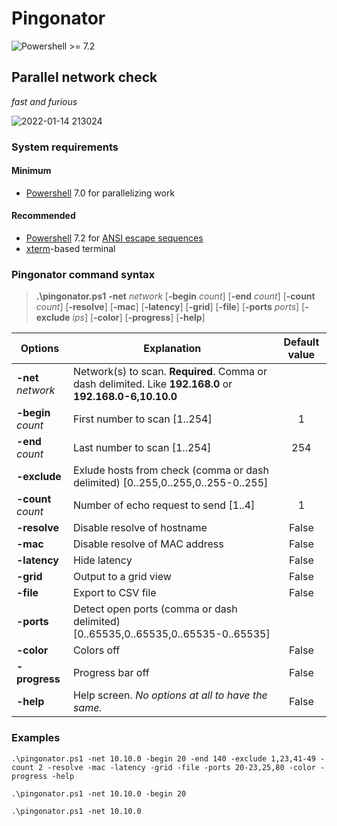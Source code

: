 # Pingonator

![Powershell >= 7.2](https://img.shields.io/badge/Powershell-%3E=7.2-blue.svg)

## Parallel network check

*fast and furious*

![2022-01-14 213024](https://user-images.githubusercontent.com/47281323/157673144-bc1f9cfb-72a0-4ff6-a5b8-379ae60e6624.png)


### System requirements
#### Minimum
- [Powershell](https://docs.microsoft.com/ru-ru/powershell/scripting/install/installing-powershell) 7.0 for parallelizing work
#### Recommended
- [Powershell](https://docs.microsoft.com/ru-ru/powershell/scripting/install/installing-powershell) 7.2 for [ANSI escape sequences](https://docs.microsoft.com/en-us/powershell/module/microsoft.powershell.core/about/about_ansi_terminals)
- [xterm](https://en.wikipedia.org/wiki/Xterm)-based terminal
### Pingonator command syntax

>**.\pingonator.ps1** **-net** *network* [**-begin** *count*] [**-end** *count*] [**-count** *count*] [**-resolve**] [**-mac**] [**-latency**] [**-grid**] [**-file**] [**-ports** *ports*] [**-exclude** *ips*] [**-color**] [**-progress**] [**-help**]

|Options|Explanation|Default value|
|---|---|:---:|
|**-net** *network*|Network(s) to scan. **Required**. Comma or dash delimited. Like **192.168.0** or **192.168.0-6,10.10.0**||
|**-begin** *count*|First number to scan [1..254]|1|
|**-end** *count*|Last number to scan [1..254]|254|
|**-exclude**|Exlude hosts from check (comma or dash delimited) [0..255,0..255,0..255-0..255]||
|**-count** *count*|Number of echo request to send [1..4]|1|
|**-resolve**|Disable resolve of hostname|False|
|**-mac**|Disable resolve of MAC address |False|
|**-latency**|Hide latency|False|
|**-grid**|Output to a grid view|False|
|**-file**|Export to CSV file|False|
|**-ports**|Detect open ports (comma or dash delimited) [0..65535,0..65535,0..65535-0..65535]||
|**-color**|Colors off|False|
|**-progress**|Progress bar off|False|
|**-help**|Help screen. *No options at all to have the same.*|False|

### Examples

`.\pingonator.ps1 -net 10.10.0 -begin 20 -end 140 -exclude 1,23,41-49 -count 2 -resolve -mac -latency -grid -file -ports 20-23,25,80 -color -progress -help`

`.\pingonator.ps1 -net 10.10.0 -begin 20`

`.\pingonator.ps1 -net 10.10.0`

